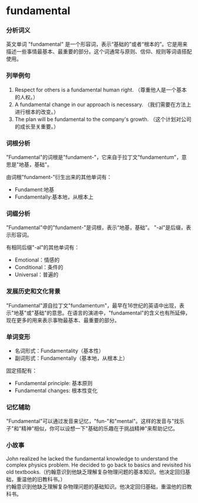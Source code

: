 # fundamental

### 分析词义

  

英文单词 "fundamental" 是一个形容词，表示“基础的”或者“根本的”。它是用来描述一些事情最基本、最重要的部分。这个词通常与原则、信仰、规则等词语搭配使用。

  

### 列举例句

  

1.  Respect for others is a fundamental human right. （尊重他人是一个基本的人权。）
2.  A fundamental change in our approach is necessary. （我们需要在方法上进行根本的改变。）
3.  The plan will be fundamental to the company's growth. （这个计划对公司的成长至关重要。）

  

### 词根分析

  

"Fundamental"的词根是"fundament-"，它来自于拉丁文"fundamentum"，意思是"地基，基础"。

  

由词根"fundament-"衍生出来的其他单词有：

  

*   Fundament:地基
*   Fundamentally:基本地，从根本上

  

### 词缀分析

  

"Fundamental"中的"fundament-"是词根，表示“地基，基础”。 "-al"是后缀，表示形容词。

  

有相同后缀"-al"的其他单词有：

  

*   Emotional：情感的
*   Conditional：条件的
*   Universal：普遍的

  

### 发展历史和文化背景

  

"Fundamental"源自拉丁文"fundamentum"，最早在16世纪的英语中出现，表示"地基"或"基础"的意思。在语言的演进中，"fundamental"的含义也有所延伸，现在更多的用来表示事物最基本、最重要的部分。

  

### 单词变形

  

*   名词形式：Fundamentality（基本性）
*   副词形式：Fundamentally（基本地，从根本上）

  

固定搭配有：

  

*   Fundamental principle: 基本原则
*   Fundamental changes: 根本性变化

  

### 记忆辅助

  

"Fundamental"可以通过发音来记忆，"fun-"和"mental"。这样的发音与"找乐子"和"精神"相似，你可以设想一下"基础的乐趣在于挑战精神"来帮助记忆。

  

### 小故事

  

John realized he lacked the fundamental knowledge to understand the complex physics problem. He decided to go back to basics and revisited his old textbooks.（约翰意识到他缺乏理解复杂物理问题的基本知识。他决定回归基础，重温他的旧教科书。）  
约翰意识到他缺乏理解复杂物理问题的基础知识。他决定回归基础，重温他的旧教科书。
